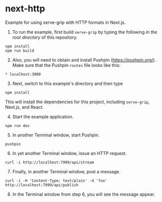 # next-http

Example for using serve-grip with HTTP formats in Next.js.

1. To run the example, first build `serve-grip` by typing the following _in the root directory_
of this repository.
```
npm install
npm run build
```

2. Also, you will need to obtain and install Pushpin (https://pushpin.org/). Make sure that the
Pushpin `routes` file looks like this:
```
* localhost:3000
```

3. Next, switch to this example's directory and then type
```
npm install
```

This will install the dependencies for this project, including `serve-grip`, Next.js, and React.

4. Start the example application.
```
npm run dev
```

5. In another Terminal window, start Pushpin.
```
pushpin
```

6. In yet another Terminal window, issue an HTTP request.
```
curl -i http://localhost:7999/api/stream
```

7. Finally, in another Terminal window, post a message.
```
curl -i -H 'Content-Type: text/plain' -d 'foo' http://localhost:7999/api/publish
```

8. In the Terminal window from step 6, you will see the message appear. 
